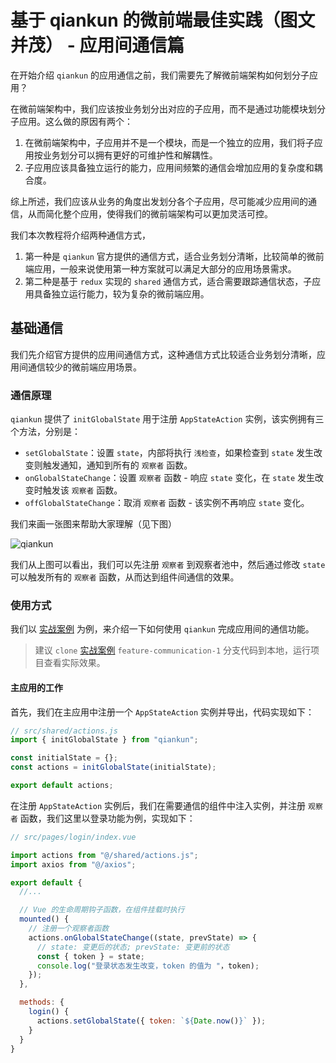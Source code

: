 # 基于 qiankun 的微前端最佳实践（图文并茂） - 应用间通信篇

在开始介绍 `qiankun` 的应用通信之前，我们需要先了解微前端架构如何划分子应用？

在微前端架构中，我们应该按业务划分出对应的子应用，而不是通过功能模块划分子应用。这么做的原因有两个：

1. 在微前端架构中，子应用并不是一个模块，而是一个独立的应用，我们将子应用按业务划分可以拥有更好的可维护性和解耦性。
2. 子应用应该具备独立运行的能力，应用间频繁的通信会增加应用的复杂度和耦合度。

综上所述，我们应该从业务的角度出发划分各个子应用，尽可能减少应用间的通信，从而简化整个应用，使得我们的微前端架构可以更加灵活可控。

我们本次教程将介绍两种通信方式，

1. 第一种是 `qiankun` 官方提供的通信方式，适合业务划分清晰，比较简单的微前端应用，一般来说使用第一种方案就可以满足大部分的应用场景需求。
2. 第二种是基于 `redux` 实现的 `shared` 通信方式，适合需要跟踪通信状态，子应用具备独立运行能力，较为复杂的微前端应用。

## 基础通信

我们先介绍官方提供的应用间通信方式，这种通信方式比较适合业务划分清晰，应用间通信较少的微前端应用场景。

### 通信原理

`qiankun` 提供了 `initGlobalState` 用于注册 `AppStateAction` 实例，该实例拥有三个方法，分别是：

- `setGlobalState`：设置 `state`，内部将执行 `浅检查`，如果检查到 `state` 发生改变则触发通知，通知到所有的 `观察者` 函数。
- `onGlobalStateChange`：设置 `观察者` 函数 - 响应 `state` 变化，在 `state` 发生改变时触发该 `观察者` 函数。
- `offGlobalStateChange`：取消 `观察者` 函数 - 该实例不再响应 `state` 变化。

我们来画一张图来帮助大家理解（见下图）

![qiankun](http://shadows-mall.oss-cn-shenzhen.aliyuncs.com/images/blogs/qiankun_practice/3.png)

我们从上图可以看出，我们可以先注册 `观察者` 到观察者池中，然后通过修改 `state` 可以触发所有的 `观察者` 函数，从而达到组件间通信的效果。

### 使用方式

我们以 [实战案例](https://github.com/a1029563229/micro-front-template) 为例，来介绍一下如何使用 `qiankun` 完成应用间的通信功能。

> 建议 `clone` [实战案例](https://github.com/a1029563229/micro-front-template) `feature-communication-1` 分支代码到本地，运行项目查看实际效果。

#### 主应用的工作

首先，我们在主应用中注册一个 `AppStateAction` 实例并导出，代码实现如下：

```js
// src/shared/actions.js
import { initGlobalState } from "qiankun";

const initialState = {};
const actions = initGlobalState(initialState);

export default actions;
```

在注册 `AppStateAction` 实例后，我们在需要通信的组件中注入实例，并注册 `观察者` 函数，我们这里以登录功能为例，实现如下：

```js
// src/pages/login/index.vue

import actions from "@/shared/actions.js";
import axios from "@/axios";

export default {
  //...

  // Vue 的生命周期钩子函数，在组件挂载时执行
  mounted() {
    // 注册一个观察者函数
    actions.onGlobalStateChange((state, prevState) => {
      // state: 变更后的状态; prevState: 变更前的状态
      const { token } = state;
      console.log("登录状态发生改变，token 的值为 "，token);
    });
  },

  methods: {
    login() {
      actions.setGlobalState({ token: `${Date.now()}` });
    }
  }
}
```

